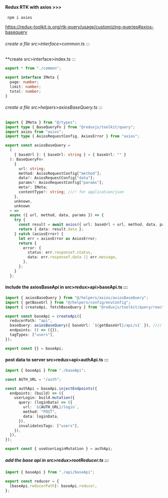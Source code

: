 #### Redux RTK with axios >>>

` npm i axios`

https://redux-toolkit.js.org/rtk-query/usage/customizing-queries#axios-basequery

###### create a file src>interface>common.ts :::

\*\*create src>interface>index.ts :::

```ts
export * from "./common";
```

```ts
export interface IMeta {
  page: number;
  limit: number;
  total: number;
}
```

###### create a file src>helpers>axiosBaseQuery.ts :::

```ts
import { IMeta } from "@/types";
import type { BaseQueryFn } from "@reduxjs/toolkit/query";
import axios from "axios";
import type { AxiosRequestConfig, AxiosError } from "axios";

export const axiosBaseQuery =
  (
    { baseUrl }: { baseUrl: string } = { baseUrl: "" }
  ): BaseQueryFn<
    {
      url: string;
      method: AxiosRequestConfig["method"];
      data?: AxiosRequestConfig["data"];
      params?: AxiosRequestConfig["params"];
      meta?: IMeta;
      contentType?: string; ///! for application/json
    },
    unknown,
    unknown
  > =>
  async ({ url, method, data, params }) => {
    try {
      const result = await axios({ url: baseUrl + url, method, data, params });
      return { data: result.data };
    } catch (axiosError) {
      let err = axiosError as AxiosError;
      return {
        error: {
          status: err.response?.status,
          data: err.response?.data || err.message,
        },
      };
    }
  };
```

#### include the axiosBaseApi in src>redux>api>baseApi.ts :::

```ts
import { axiosBaseQuery } from "@/helpers/axios/axiosBaseQuery";
import { getBaseUrl } from "@/helpers/config/envConfig";
import { createApi, fetchBaseQuery } from "@reduxjs/toolkit/query/react";

export const baseApi = createApi({
  reducerPath: "api",
  baseQuery: axiosBaseQuery({ baseUrl: `${getBaseUrl}/api/v1` }), //// here included axios baseApi
  endpoints: () => ({}),
  tagTypes: ["users"],
});

export const {} = baseApi;
```

#### post data to server src>redux>api>authApi.ts :::

```ts
import { baseApi } from "./baseApi";

const AUTH_URL = "/auth";

const authApi = baseApi.injectEndpoints({
  endpoints: (build) => ({
    userLogin: build.mutation({
      query: (loginData) => ({
        url: `${AUTH_URL}/login`,
        method: "POST",
        data: loginData,
      }),
      invalidatesTags: ["users"],
    }),
  }),
});

export const { useUserLoginMutation } = authApi;
```

##### add the base api in src>redux>rootReducer.ts :::

```ts
import { baseApi } from "./api/baseApi";

export const reducer = {
  [baseApi.reducerPath]: baseApi.reducer,
};
```
